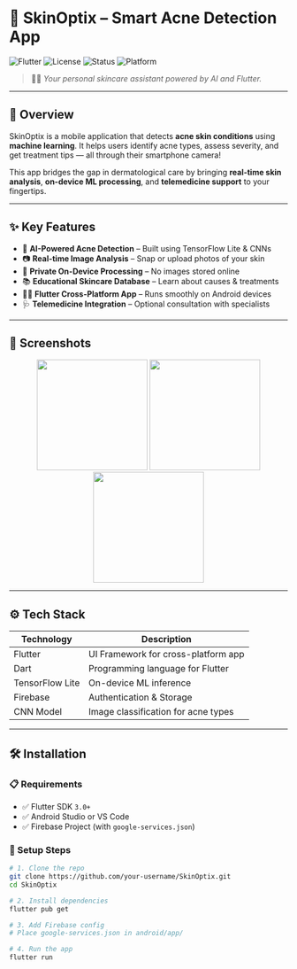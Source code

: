 # 🌿 SkinOptix – Smart Acne Detection App

![Flutter](https://img.shields.io/badge/Flutter-v3.0-blue?logo=flutter)
![License](https://img.shields.io/badge/License-MIT-green.svg)
![Status](https://img.shields.io/badge/Status-Active-yellow)
![Platform](https://img.shields.io/badge/Platform-Android-blue?logo=android)

> 👨‍⚕️ *Your personal skincare assistant powered by AI and Flutter.*

---

## 📱 Overview

SkinOptix is a mobile application that detects **acne skin conditions** using **machine learning**. It helps users identify acne types, assess severity, and get treatment tips — all through their smartphone camera!

This app bridges the gap in dermatological care by bringing **real-time skin analysis**, **on-device ML processing**, and **telemedicine support** to your fingertips.

---

## ✨ Key Features

- 🤖 **AI-Powered Acne Detection** – Built using TensorFlow Lite & CNNs
- 📷 **Real-time Image Analysis** – Snap or upload photos of your skin
- 🔐 **Private On-Device Processing** – No images stored online
- 📚 **Educational Skincare Database** – Learn about causes & treatments
- 🧑‍💻 **Flutter Cross-Platform App** – Runs smoothly on Android devices
- 🩺 **Telemedicine Integration** – Optional consultation with specialists

---

## 📸 Screenshots

<p align="center">
  <img src="screenshots/login.png" width="200"/>
  <img src="screenshots/scan.png" width="200"/>
  <img src="screenshots/result.png" width="200"/>
</p>

---

## ⚙️ Tech Stack

| Technology     | Description                          |
|----------------|--------------------------------------|
| Flutter        | UI Framework for cross-platform app  |
| Dart           | Programming language for Flutter     |
| TensorFlow Lite| On-device ML inference               |
| Firebase       | Authentication & Storage             |
| CNN Model      | Image classification for acne types  |

---

## 🛠️ Installation

### 📋 Requirements

- ✅ Flutter SDK `3.0+`
- ✅ Android Studio or VS Code
- ✅ Firebase Project (with `google-services.json`)

### 🚀 Setup Steps

```bash
# 1. Clone the repo
git clone https://github.com/your-username/SkinOptix.git
cd SkinOptix

# 2. Install dependencies
flutter pub get

# 3. Add Firebase config
# Place google-services.json in android/app/

# 4. Run the app
flutter run
